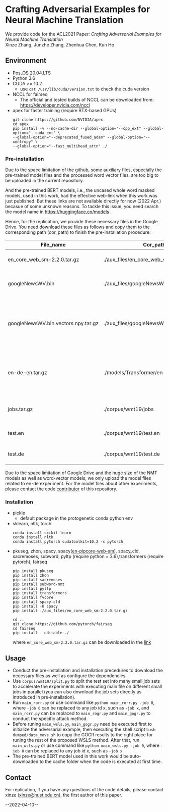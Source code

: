 # Crafting Adversarial Examples for Neural Machine Translation

We provide code for the ACL2021 Paper: *Crafting Adversarial Examples for Neural Machine Translation* \
Xinze Zhang, Junzhe Zhang, Zhenhua Chen, Kun He

## Environment
- Pos_OS 20.04.LTS
- Python 3.6
- CUDA >= 10.2
  - use `cat /usr/lib/cuda/version.txt` to check the cuda version
- NCCL for fairseq
  - The official and tested builds of NCCL can be downloaded from: https://developer.nvidia.com/nccl
- apex for faster training (require RTX-based GPUs)
  ```
  git clone https://github.com/NVIDIA/apex
  cd apex
  pip install -v --no-cache-dir --global-option="--cpp_ext" --global-option="--cuda_ext" \
  --global-option="--deprecated_fused_adam" --global-option="--xentropy" \
  --global-option="--fast_multihead_attn" ./
  ```

### Pre-installation
Due to the space limitation of the github, some auxiliary files, especially the pre-trained model files and the processed word vector files, are too big to be uploaded in the current repository.

And the pre-trained BERT models, i.e., the uncased whole word masked models, used in this work, had the effective web-link when this work was just published. But these links are not available directly for now (2022 Apr.) becasue of some unknown reasons. To tackle this issue, you need search the model name in https://huggingface.co/models .

Hence, for the replication, we provide these necessary files in the Google Drive. You need download these files as follows and copy them to the corresponding path (cor_path) to finish the pre-installation procedure.

|File_name| Cor_path             | Link|    Remark            |
|-----------------|--------------------|:--------:|--------|
| en_core_web_sm-2.2.0.tar.gz | ./aux_files/en_core_web_sm-2.2.0.tar.gz | [Click here](https://drive.google.com/file/d/1i29J4gPAInJwNA1cVdhQWZKdkra41ts9/view?usp=sharing) | Provided by Spacy.          |
| googleNewsWV.bin         | ./aux_files/googleNewsWV.bin            | [Click here](https://drive.google.com/file/d/1JajjfxDtB9zBL1F_RzWdIBPHGazcYuIb/view?usp=sharing) | Pre-trained by Google.  |
| googleNewsWV.bin.vectors.npy.tar.gz         | ./aux_files/googleNewsWV.bin.vectors.npy            | [Click here](https://drive.google.com/file/d/1C7edw_4pNZNgrCchGhS_wnjFGB5KUrXD/view?usp=sharing) | Pre-trained by Google. It's a file, unzip first.     |
| en-de-en.tar.gz             | ./models/Transformer/en-de-en           | [Click here](https://drive.google.com/file/d/1ugFZBRjRqbn7wZpiORG2dmZe_ANLyX5O/view?usp=sharing) | Pre-trained by FAIR. It's a folder, unzip first. |
| jobs.tar.gz                 | ./corpus/wmt19/jobs                     | [Click here](https://drive.google.com/file/d/1UPokk3xDv2vbaz21nceczehBdNw4x1wD/view?usp=sharing) | It's a folder, unzip first. |
| test.en                     | ./corpus/wmt19/test.en                  | [Click here](https://drive.google.com/file/d/1wuVr7bNocGASkoyx77nteE3wkaERJ4_J/view?usp=sharing) | Provided by WMT19.         |
| test.de                     | ./corpus/wmt19/test.de                    | [Click here](https://drive.google.com/file/d/1e5xkUxkcfM8Ci0vrzp0A2oeIHpfZ9FgY/view?usp=sharing) | Provided by WMT19.         |


Due to the space limitation of Google Drive and the huge size of the NMT models as well as word-vector models, we only upload the model files related to en-de experiment. For the model files about other experiments, please contact the code [contributor](https://github.com/XinzeZhang) of this repository.

### Installation
- pickle
  - default package in the protogenetic conda python env
- sklearn, nltk, torch
  ```
  conda install scikit-learn
  conda install nltk
  conda install pytorch cudatoolkit=10.2 -c pytorch
  ```
- pkuseg, zhon, spacy, spacy([en-pipcore-web-sm](https://github.com/explosion/spacy-models/releases/download/en_core_web_sm-2.2.0/en_core_web_sm-2.2.0.tar.gz#egg=en_core_web_sm==2.2.0)), spacy_cld, sacremoses, subword, pyltp (require python = 3.6),transformers (require pytorch), fairseq 
  ```
  pip install pkuseg
  pip install zhon
  pip install sacremoses
  pip install subword-nmt
  pip install pyltp
  pip install transformers
  pip install fvcore
  pip install spacy-cld
  pip install -U spacy
  pip install ./aux_files/en_core_web_sm-2.2.0.tar.gz

  cd ..
  git clone https://github.com/pytorch/fairseq
  cd fairseq
  pip install --editable ./
  ```
  where  `en_core_web_sm-2.2.0.tar.gz` can be downloaded in the [link](https://github.com/explosion/spacy-models/releases/download/en_core_web_sm-2.2.0/en_core_web_sm-2.2.0.tar.gz#egg=en_core_web_sm==2.2.0)

## Usage

- Conduct the pre-installation and installation precedures to download the necessary files as well as configure the dependencies.
- Use `corpus/wmt19/split.py` to split the test set into many small job sets to accelerate the experiments with executing main file on different small jobs in parallel (you can also download the job sets directly as introduced in pre-installation).
- Run `main_rorr.py` or use command like `python main_rorr.py -job 0`, where `-job 0` can be replaced to any job id x, such as `-job x`, and `main_rorr.py` can be replaced to `main_rogr.py` and `main_gogr.py` to conduct the specific attack method.
- Before runing `main_wsls.py`, `main_gogr.py` need be executed first to initialize the adversarial example, then executing the shell script `bash dumped/data_move.sh` to copy the GOGR results to the right place for runing the rest of the proposed WSLS method. After that, run `main_wsls.py` or use command like `python main_wsls.py -job 0`, where `-job 0` can be replaced to any job id x, such as `-job x`.
- The pre-trained BERT model used in this work would be auto-downloaded to the cache folder when the code is executed at first time.


## Contact
For replication, if you have any questions of the code details, please contact xinze (xinze@hust.edu.cn), the first author of this paper.

--2022-04-10--
